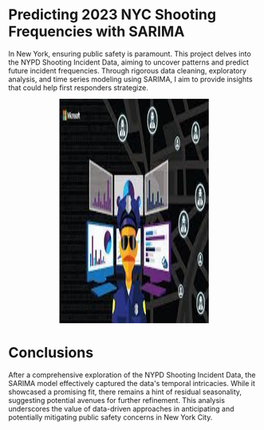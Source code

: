 # Predicting 2023 NYC Shooting Frequencies with SARIMA
In New York, ensuring public safety is paramount. This project delves into the NYPD Shooting Incident Data, aiming to uncover patterns and predict future incident frequencies. Through rigorous data cleaning, exploratory analysis, and time series modeling using SARIMA, I aim to provide insights that could help first responders strategize.

<div align="center">
<img src="https://github.com/patrickk-scott/predicting-nyc-shootings-sarima/blob/main/images/police%20analytics%20image.jpg"
      width = 300
      height = 450>
</div>

# Conclusions
After a comprehensive exploration of the NYPD Shooting Incident Data, the SARIMA model effectively captured the data's temporal intricacies. While it showcased a promising fit, there remains a hint of residual seasonality, suggesting potential avenues for further refinement. This analysis underscores the value of data-driven approaches in anticipating and potentially mitigating public safety concerns in New York City.


